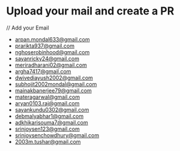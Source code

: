 # Upload your mail and create a PR
// Add your Email
<!-- prettier-ignore-start -->

- [arpan.mondal633@gmail.com](https://github.com/arpan-mondal)
- [prarikta937@gmail.com](https://github.com/rikta99)
- [nghoserobinhood@gmail.com](https://github.com/neelghosh1234)
- [sayanricky24@gmail.com](https://github.com/SayanRicky)
- [meriradharani02@gmail.com](https://github.com/MrRoyzz)
- [argha7417@gmail.com](https://github.com/argha7417)
- [dwivediayush2002@gmail.com](https://github.com/shivansh-magnus)
- [subhojit2002mondal@gmail.com](https://github.com/subhajit9932)
- [mainakbanerjee79@gmail.com](https://github.com/Mainak57)
- [materagarwal@gmail.com](https://github.com/Pranjal360Agarwal)
- [aryan0103.raj@gmail.com](https://github.com/aryan0103raj)
- [sayankundu0302@gmail.com](https://github.com/SayanKundu10)
- [debmalyabhar1@gmail.com](https://github.com/debmalyabhar)
- [adkhikarisouma7@gmail.com](https://github.com/souma07ad)
- [srinjoysen123@gmail.com](https://github.com/AllMightLegend)
- [srinjoysenchowdhury@gmail.com](https://github.com/ChaHaoIn)
- [2003m.tushar@gmail.com](https://github.com/hello70world)
